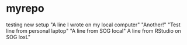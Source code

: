 # myrepo
testing new setup
"A line I wrote on my local computer" 
"Another!" 
"Test line from personal laptop"
"A line from SOG local"
A line from RStudio on SOG loxL"

